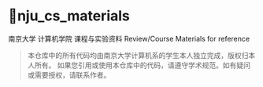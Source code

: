 # 🌟nju_cs_materials
南京大学 计算机学院 课程与实验资料 Review/Course Materials for reference
> 本仓库中的所有代码均由南京大学计算机系的学生本人独立完成，版权归本人所有。
> 如果您引用或使用本仓库中的代码，请遵守学术规范。如有疑问或需要授权，请联系作者。
